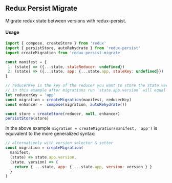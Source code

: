 ## Redux Persist Migrate

Migrate redux state between versions with redux-persist.

#### Usage
```js
import { compose, createStore } from 'redux'
import { persistStore, autoRehydrate } from 'redux-persist'
import createMigration from 'redux-persist-migrate'

const manifest = {
 1: (state) => ({...state, staleReducer: undefined})
 2: (state) => ({...state, app: {...state.app, staleKey: undefined}})
}

// reducerKey is the key of the reducer you want to store the state version in
// in this example after migrations run `state.app.version` will equal `2`
let reducerKey = 'app'
const migration = createMigration(manifest, reducerKey)
const enhancer =  compose(migration, autoRehydrate())

const store = createStore(reducer, null, enhancer)
persistStore(store)
```

In the above example `migration = createMigration(manifest, 'app')` is equivalent to the more generalized syntax:
```js
// alternatively with version selector & setter
const migration = createMigration(
  manifest,
  (state) => state.app.version,
  (state, version) => {
    return { ...state, app: { ...state.app, version: version } }
  }
)
```
